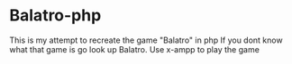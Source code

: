 # Balatro-php
This is my attempt to recreate the game "Balatro" in php
If you dont know what that game is go look up Balatro.
Use x-ampp to play the game
